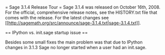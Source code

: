 = Sage 3.1.4 Release Tour =
Sage 3.1.4 was released on October 16th, 2008. For the official, comprehensive release notes, see the HISTORY.txt file that comes with the release. For the latest changes see [[http://sagemath.org/src/announce/sage-3.1.4.txt|sage-3.1.4.txt]].

== IPython vs. init.sage startup issue ==

Besides some small fixes the main problem was that due to IPython changes in 3.1.3 Sage no longer started when a user had an init.sage. 
